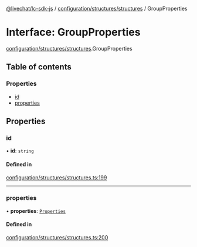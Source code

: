 [@livechat/lc-sdk-js](../README.md) / [configuration/structures/structures](../modules/configuration_structures_structures.md) / GroupProperties

# Interface: GroupProperties

[configuration/structures/structures](../modules/configuration_structures_structures.md).GroupProperties

## Table of contents

### Properties

- [id](configuration_structures_structures.GroupProperties.md#id)
- [properties](configuration_structures_structures.GroupProperties.md#properties)

## Properties

### id

• **id**: `string`

#### Defined in

[configuration/structures/structures.ts:199](https://github.com/livechat/lc-sdk-js/blob/8462be9/src/configuration/structures/structures.ts#L199)

___

### properties

• **properties**: [`Properties`](configuration_structures_structures.Properties.md)

#### Defined in

[configuration/structures/structures.ts:200](https://github.com/livechat/lc-sdk-js/blob/8462be9/src/configuration/structures/structures.ts#L200)
